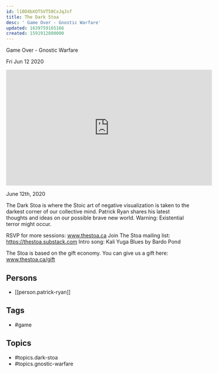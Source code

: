 ```yaml
---
id: l10D4bXOTSVT50CxJqJsf
title: The Dark Stoa
desc: ' Game Over - Gnostic Warfare'
updated: 1639759165166
created: 1591912800000
---
```



 Game Over - Gnostic Warfare

Fri Jun 12 2020

<iframe width="560" height="315" src="https://www.youtube.com/embed/6IA5AkYOd_I" title="The Dark Stoa: Game Over - Gnostic Warfare w/ Patrick Ryan" frameborder="0" allow="accelerometer; autoplay; clipboard-write; encrypted-media; gyroscope; picture-in-picture" allowfullscreen ></iframe>

June 12th, 2020

The Dark Stoa is where the Stoic art of negative visualization is taken to the darkest corner of our collective mind. Patrick Ryan shares his latest thoughts and ideas on our possible brave new world. Warning: Existential terror might occur.

RSVP for more sessions: www.thestoa.ca
Join The Stoa mailing list: https://thestoa.substack.com
Intro song: Kali Yuga Blues by Bardo Pond

The Stoa is based on the gift economy. You can give us a gift here: www.thestoa.ca/gift

## Persons

- [[person.patrick-ryan]]

## Tags

- #game

## Topics

- #topics.dark-stoa
- #topics.gnostic-warfare

